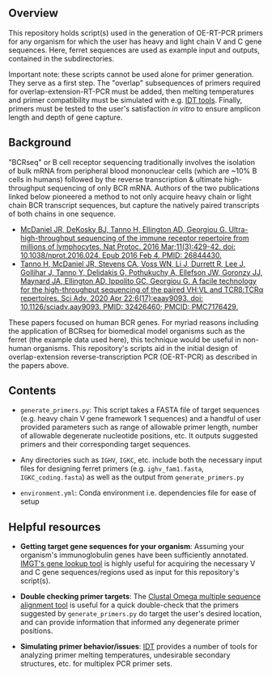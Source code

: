 ## Overview
This repository holds script(s) used in the generation of OE-RT-PCR primers for any organism for which the user has heavy and light chain V and C gene sequences. Here, ferret sequences are used as example input and outputs, contained in the subdirectories.

Important note: these scripts cannot be used alone for primer generation. They serve as a first step. The "overlap" subsequences of primers required for overlap-extension-RT-PCR must be added, then melting temperatures and primer compatibility must be simulated with e.g. [IDT tools](https://www.idtdna.com/pages/tools/primerquest?utm_source=google&utm_medium=cpc&utm_campaign=00588_1i_03&utm_content=search&gad_source=1&gclid=Cj0KCQiA2oW-BhC2ARIsADSIAWqLLeU8xxYsdb8FC8H3mHMXEwgz3zivyRlAaNtvaHjE65R4VGVlCs8aAobeEALw_wcB). Finally, primers must be tested to the user's satisfaction *in vitro* to ensure amplicon length and depth of gene capture.

## Background

"BCRseq" or B cell receptor sequencing traditionally involves the isolation of bulk mRNA from peripheral blood mononuclear cells (which are ~10% B cells in humans) followed by the reverse transcription & ultimate high-throughput sequencing of only BCR mRNA. Authors of the two publications linked below pioneered a method to not only acquire heavy chain or light chain BCR transcript sequences, but capture the natively paired transcripts of both chains in one sequence. 
- [McDaniel JR, DeKosky BJ, Tanno H, Ellington AD, Georgiou G. Ultra-high-throughput sequencing of the immune receptor repertoire from millions of lymphocytes. Nat Protoc. 2016 Mar;11(3):429-42. doi: 10.1038/nprot.2016.024. Epub 2016 Feb 4. PMID: 26844430.](https://pubmed.ncbi.nlm.nih.gov/26844430/)
- [Tanno H, McDaniel JR, Stevens CA, Voss WN, Li J, Durrett R, Lee J, Gollihar J, Tanno Y, Delidakis G, Pothukuchy A, Ellefson JW, Goronzy JJ, Maynard JA, Ellington AD, Ippolito GC, Georgiou G. A facile technology for the high-throughput sequencing of the paired VH:VL and TCRβ:TCRα repertoires. Sci Adv. 2020 Apr 22;6(17):eaay9093. doi: 10.1126/sciadv.aay9093. PMID: 32426460; PMCID: PMC7176429.](https://pmc.ncbi.nlm.nih.gov/articles/PMC7176429/)

These papers focused on human BCR genes. For myriad reasons including the application of BCRseq for biomedical model organisms such as the ferret (the example data used here), this technique would be useful in non-human organisms. This repository's scripts aid in the initial design of overlap-extension reverse-transcription PCR (OE-RT-PCR) as described in the papers above.


## Contents
- `generate_primers.py`: This script takes a FASTA file of target sequences (e.g. heavy chain V gene framework 1 sequences) and a handful of user provided parameters such as range of allowable primer length, number of allowable degenerate nucleotide positions, etc. It outputs suggested primers and their corresponding target sequences.

- Any directories such as `IGHV`, `IGKC`, etc. include both the necessary input files for designing ferret primers (e.g. `ighv_fam1.fasta`, `IGKC_coding.fasta`) as well as the output from `generate_primers.py`

- `environment.yml`: Conda environment i.e. dependencies file for ease of setup

## Helpful resources

- **Getting target gene sequences for your organism**: Assuming your organism's immunoglobulin genes have been sufficiently annotated. [IMGT's gene lookup tool](https://www.imgt.org/genedb/) is highly useful for acquiring the necessary V and C gene sequences/regions used as input for this repository's script(s). 

- **Double checking primer targets**: The [Clustal Omega multiple sequence alignment tool](https://www.ebi.ac.uk/jdispatcher/msa/clustalo) is useful for a quick double-check that the primers suggested by `generate_primers.py` do target the user's desired location, and can provide information that informed any degenerate primer positions. 

- **Simulating primer behavior/issues**: [IDT](https://www.idtdna.com/pages/tools/primerquest?utm_source=google&utm_medium=cpc&utm_campaign=00588_1i_03&utm_content=search&gad_source=1&gclid=Cj0KCQiA2oW-BhC2ARIsADSIAWqJSldnoqmAcMCrlltLo1xX62u5B97-xaWZbliHxkra0yiwiJ2StboaAhzLEALw_wcB) provides a number of tools for analyzing primer melting temperatures, undesirable secondary structures, etc. for multiplex PCR primer sets.